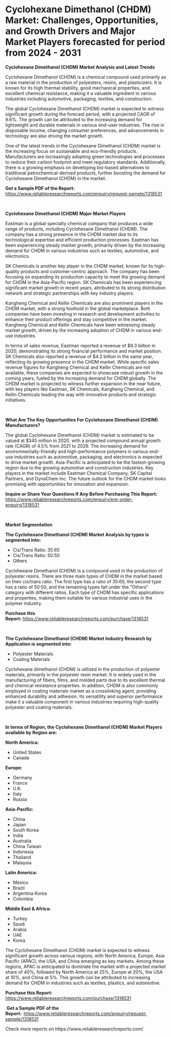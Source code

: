 <p><h1>Cyclohexane Dimethanol (CHDM) Market: Challenges, Opportunities, and Growth Drivers and Major Market Players forecasted for period from 2024 - 2031</h1></p><p><strong>Cyclohexane Dimethanol (CHDM) Market Analysis and Latest Trends</strong></p>
<p><p>Cyclohexane Dimethanol (CHDM) is a chemical compound used primarily as a raw material in the production of polyesters, resins, and plasticizers. It is known for its high thermal stability, good mechanical properties, and excellent chemical resistance, making it a valuable ingredient in various industries including automotive, packaging, textiles, and construction.</p><p>The global Cyclohexane Dimethanol (CHDM) market is expected to witness significant growth during the forecast period, with a projected CAGR of 9.6%. The growth can be attributed to the increasing demand for lightweight and durable materials in various end-user industries. The rise in disposable income, changing consumer preferences, and advancements in technology are also driving the market growth.</p><p>One of the latest trends in the Cyclohexane Dimethanol (CHDM) market is the increasing focus on sustainable and eco-friendly products. Manufacturers are increasingly adopting green technologies and processes to reduce their carbon footprint and meet regulatory standards. Additionally, there is a growing emphasis on developing bio-based alternatives to traditional petrochemical-derived products, further boosting the demand for Cyclohexane Dimethanol (CHDM) in the market.</p></p>
<p><strong>Get a Sample PDF of the Report:&nbsp;</strong> <a href="https://www.reliableresearchreports.com/enquiry/request-sample/1318531">https://www.reliableresearchreports.com/enquiry/request-sample/1318531</a></p>
<p>&nbsp;</p>
<p><strong>Cyclohexane Dimethanol (CHDM) Major Market Players</strong></p>
<p><p>Eastman is a global specialty chemical company that produces a wide range of products, including Cyclohexane Dimethanol (CHDM). The company has a strong presence in the CHDM market due to its technological expertise and efficient production processes. Eastman has been experiencing steady market growth, primarily driven by the increasing demand for CHDM in various industries such as textiles, automotive, and electronics.</p><p>SK Chemicals is another key player in the CHDM market, known for its high-quality products and customer-centric approach. The company has been focusing on expanding its production capacity to meet the growing demand for CHDM in the Asia-Pacific region. SK Chemicals has been experiencing significant market growth in recent years, attributed to its strong distribution network and strategic partnerships with key industry players.</p><p>Kangheng Chemical and Kellin Chemicals are also prominent players in the CHDM market, with a strong foothold in the global marketplace. Both companies have been investing in research and development activities to enhance their product offerings and stay competitive in the market. Kangheng Chemical and Kellin Chemicals have been witnessing steady market growth, driven by the increasing adoption of CHDM in various end-use industries.</p><p>In terms of sales revenue, Eastman reported a revenue of $9.3 billion in 2020, demonstrating its strong financial performance and market position. SK Chemicals also reported a revenue of $4.2 billion in the same year, reflecting its growing presence in the CHDM market. While specific sales revenue figures for Kangheng Chemical and Kellin Chemicals are not available, these companies are expected to showcase robust growth in the coming years, fueled by the increasing demand for CHDM globally. The CHDM market is projected to witness further expansion in the near future, with key players like Eastman, SK Chemicals, Kangheng Chemical, and Kellin Chemicals leading the way with innovative products and strategic initiatives.</p></p>
<p>&nbsp;</p>
<p><strong>What Are The Key Opportunities For Cyclohexane Dimethanol (CHDM) Manufacturers?</strong></p>
<p><p>The global Cyclohexane Dimethanol (CHDM) market is estimated to be valued at $345 million in 2020, with a projected compound annual growth rate (CAGR) of 4.5% from 2021 to 2026. The increasing demand for environmentally-friendly and high-performance polymers in various end-use industries such as automotive, packaging, and electronics is expected to drive market growth. Asia-Pacific is anticipated to be the fastest-growing region due to the growing automotive and construction industries. Key players in the market include Eastman Chemical Company, SK Capital Partners, and DynaChem Inc. The future outlook for the CHDM market looks promising with opportunities for innovation and expansion.</p></p>
<p><strong>Inquire or Share Your Questions If Any Before Purchasing This Report:</strong> <a href="https://www.reliableresearchreports.com/enquiry/pre-order-enquiry/1318531">https://www.reliableresearchreports.com/enquiry/pre-order-enquiry/1318531</a></p>
<p>&nbsp;</p>
<p><strong>Market Segmentation</strong></p>
<p><strong>The Cyclohexane Dimethanol (CHDM) Market Analysis by types is segmented into:</strong></p>
<p><ul><li>Cis/Trans Ratio: 35:65</li><li>Cis/Trans Ratio: 50:50</li><li>Others</li></ul></p>
<p><p>Cyclohexane Dimethanol (CHDM) is a compound used in the production of polyester resins. There are three main types of CHDM in the market based on their cis/trans ratio. The first type has a ratio of 35:65, the second type has a ratio of 50:50, and the remaining types fall under the "Others" category with different ratios. Each type of CHDM has specific applications and properties, making them suitable for various industrial uses in the polymer industry.</p></p>
<p><strong>Purchase this Report:&nbsp;</strong><a href="https://www.reliableresearchreports.com/purchase/1318531">https://www.reliableresearchreports.com/purchase/1318531</a></p>
<p>&nbsp;</p>
<p><strong>The Cyclohexane Dimethanol (CHDM) Market Industry Research by Application is segmented into:</strong></p>
<p><ul><li>Polyester Materials</li><li>Coating Materials</li></ul></p>
<p><p>Cyclohexane dimethanol (CHDM) is utilized in the production of polyester materials, primarily in the polyester resin market. It is widely used in the manufacturing of fibers, films, and molded parts due to its excellent thermal and chemical resistance properties. In addition, CHDM is also commonly employed in coating materials market as a crosslinking agent, providing enhanced durability and adhesion. Its versatility and superior performance make it a valuable component in various industries requiring high-quality polyester and coating materials.</p></p>
<p>&nbsp;</p>
<p><strong>In terms of Region, the Cyclohexane Dimethanol (CHDM) Market Players available by Region are:</strong></p>
<p>
    <p> <strong> North America: </strong>
        <ul>
            <li>United States</li>
            <li>Canada</li>
        </ul>
        </p> 
    <p> <strong> Europe: </strong>
        <ul>
            <li>Germany</li>
            <li>France</li>
            <li>U.K.</li>
            <li>Italy</li>
            <li>Russia</li>
        </ul>
        </p> 
    <p> <strong> Asia-Pacific: </strong>
        <ul>
            <li>China</li>
            <li>Japan</li>
            <li>South Korea</li>
            <li>India</li>
            <li>Australia</li>
            <li>China Taiwan</li>
            <li>Indonesia</li>
            <li>Thailand</li>
            <li>Malaysia</li>
        </ul>
        </p> 
    <p> <strong> Latin America: </strong>
        <ul>
            <li>Mexico</li>
            <li>Brazil</li>
            <li>Argentina Korea</li>
            <li>Colombia</li>
        </ul>
        </p> 
    <p> <strong> Middle East & Africa: </strong>
        <ul>
            <li>Turkey</li>
            <li>Saudi</li>
            <li>Arabia</li>
            <li>UAE</li>
            <li>Korea</li>
        </ul>
    </p>
    </p>
<p><p>The Cyclohexane Dimethanol (CHDM) market is expected to witness significant growth across various regions, with North America, Europe, Asia Pacific (APAC), the USA, and China emerging as key markets. Among these regions, APAC is anticipated to dominate the market with a projected market share of 40%, followed by North America at 25%, Europe at 20%, the USA at 10%, and China at 5%. This growth can be attributed to increasing demand for CHDM in industries such as textiles, plastics, and automotive.</p></p>
<p><strong>Purchase this Report: </strong><a href="https://www.reliableresearchreports.com/purchase/1318531">https://www.reliableresearchreports.com/purchase/1318531</a></p>
<p>&nbsp;<strong>Get a Sample PDF of the Report:&nbsp;&nbsp;</strong><a href="https://www.reliableresearchreports.com/enquiry/request-sample/1318531">https://www.reliableresearchreports.com/enquiry/request-sample/1318531</a></p>
<p><strong></strong></p>
<p>Check more reports on https://www.reliableresearchreports.com/</p>